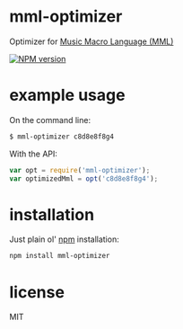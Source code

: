 # mml-optimizer

Optimizer for [Music Macro Language (MML)](http://en.wikipedia.org/wiki/Music_Macro_Language)

[![NPM version](https://badge.fury.io/js/mml-optimizer.png)](http://badge.fury.io/js/mml-optimizer)

# example usage

On the command line:

``` sh
$ mml-optimizer c8d8e8f8g4
```

With the API:

``` js
var opt = require('mml-optimizer');
var optimizedMml = opt('c8d8e8f8g4');
```

# installation

Just plain ol' [npm](https://npmjs.org/) installation:

``` sh
npm install mml-optimizer
```

# license

MIT
